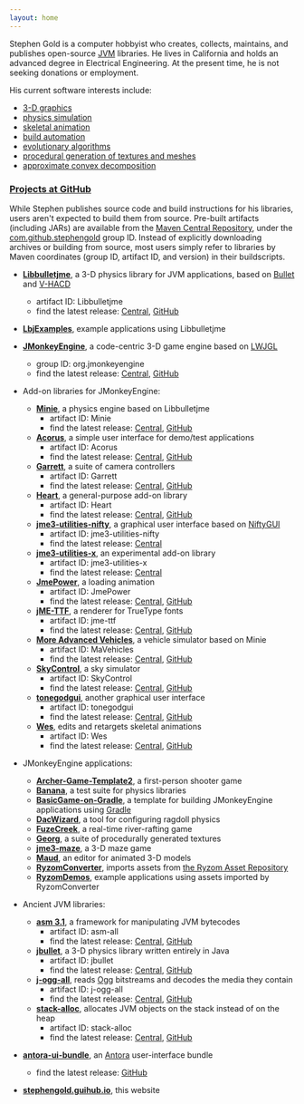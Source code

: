 ```yaml
---
layout: home
---
```


Stephen Gold is a computer hobbyist
who creates, collects, maintains, and publishes open-source
[JVM](https://en.wikipedia.org/wiki/Java_virtual_machine) libraries.
He lives in California and holds an advanced degree in Electrical Engineering.
At the present time, he is not seeking donations or employment.

His current software interests include:
+ [3-D graphics](https://en.wikipedia.org/wiki/3D_computer_graphics)
+ [physics simulation](https://en.wikipedia.org/wiki/Physics_engine)
+ [skeletal animation](https://en.wikipedia.org/wiki/Skeletal_animation)
+ [build automation](https://en.wikipedia.org/wiki/Build_automation)
+ [evolutionary algorithms](https://en.wikipedia.org/wiki/Evolutionary_algorithm)
+ [procedural generation of textures and meshes](https://en.wikipedia.org/wiki/Procedural_generation)
+ [approximate convex decomposition](http://masc.cs.gmu.edu/wiki/ACD)

### [Projects at GitHub](https://github.com/stephengold?tab=repositories)

While Stephen publishes source code and build instructions for his libraries,
users aren't expected to build them from source.
Pre-built artifacts (including JARs) are available from the
[Maven Central Repository](https://www.cloudrepo.io/articles/public-maven-repositories-maven-central-and-more.html#article),
under the
[com.github.stephengold](https://search.maven.org/search?q=com.github.stephengold) group ID.
Instead of explicitly downloading archives or building from source,
most users simply refer to libraries
by Maven coordinates (group ID, artifact ID, and version) in their buildscripts.

+ **[Libbulletjme](https://stephengold.github.io/Libbulletjme)**,
  a 3-D physics library for JVM applications,
  based on [Bullet](https://pybullet.org)
  and [V-HACD](https://github.com/kmammou/v-hacd)
  + artifact ID: Libbulletjme
  + find the latest release:
    [Central](https://search.maven.org/search?q=g:com.github.stephengold%20a:Libbulletjme),
    [GitHub](https://github.com/stephengold/Libbulletjme/releases/latest)
+ **[LbjExamples](https://github.com/stephengold/LbjExamples)**,
  example applications using Libbulletjme

+ **[JMonkeyEngine](https://jmonkeyengine.org)**,
  a code-centric 3-D game engine based on [LWJGL](https://www.lwjgl.org)
  + group ID: org.jmonkeyengine
  + find the latest release:
    [Central](https://search.maven.org/search?q=org.jmonkeyengine),
    [GitHub](https://github.com/jmonkeyengine/jmonkeyengine/releases/latest)

+ Add-on libraries for JMonkeyEngine:
  + **[Minie](https://stephengold.github.io/Minie)**,
    a physics engine based on Libbulletjme
    + artifact ID: Minie
    + find the latest release:
      [Central](https://search.maven.org/search?q=g:com.github.stephengold%20a:Minie),
      [GitHub](https://github.com/stephengold/Minie/releases/latest)
  + **[Acorus](https://github.com/stephengold/Acorus)**,
    a simple user interface for demo/test applications
    + artifact ID: Acorus
    + find the latest release:
      [Central](https://search.maven.org/search?q=g:com.github.stephengold%20a:Acorus),
      [GitHub](https://github.com/stephengold/Acorus/releases/latest)
  + **[Garrett](https://github.com/stephengold/Garrett)**,
    a suite of camera controllers
    + artifact ID: Garrett
    + find the latest release:
      [Central](https://search.maven.org/search?q=g:com.github.stephengold%20a:Garrett),
      [GitHub](https://github.com/stephengold/Garrett/releases/latest)
  + **[Heart](https://github.com/stephengold/Heart)**,
    a general-purpose add-on library
    + artifact ID: Heart
    + find the latest release:
      [Central](https://search.maven.org/search?q=g:com.github.stephengold%20a:Heart),
      [GitHub](https://github.com/stephengold/Heart/releases/latest)
  + **[jme3-utilities-nifty](https://github.com/stephengold/jme3-utilities)**,
    a graphical user interface
    based on [NiftyGUI](https://nifty-gui.github.io/nifty-gui)
    + artifact ID: jme3-utilities-nifty
    + find the latest release:
      [Central](https://search.maven.org/search?q=g:com.github.stephengold%20a:jme3-utilities-nifty)
  + **[jme3-utilities-x](https://github.com/stephengold/jme3-utilities)**,
    an experimental add-on library
    + artifact ID: jme3-utilities-x
    + find the latest release:
      [Central](https://search.maven.org/search?q=g:com.github.stephengold%20a:jme3-utilities-x)
  + **[JmePower](https://github.com/stephengold/JmePower)**,
    a loading animation
    + artifact ID: JmePower
    + find the latest release:
      [Central](https://search.maven.org/search?q=g:com.github.stephengold%20a:JmePower),
      [GitHub](https://github.com/stephengold/JmePower/releases/latest)
  + **[jME-TTF](https://github.com/stephengold/jME-TTF)**,
    a renderer for TrueType fonts
    + artifact ID: jme-ttf
    + find the latest release:
      [Central](https://search.maven.org/search?q=g:com.github.stephengold%20a:jme-ttf),
      [GitHub](https://github.com/stephengold/jME-TTF/releases/latest)
  + **[More Advanced Vehicles](https://github.com/stephengold/jme-vehicles)**,
    a vehicle simulator based on Minie
    + artifact ID: MaVehicles
    + find the latest release:
      [Central](https://search.maven.org/search?q=g:com.github.stephengold%20a:jme-vehicles),
      [GitHub](https://github.com/stephengold/jme-vehicles/releases/latest)
  + **[SkyControl](https://github.com/stephengold/SkyControl)**,
    a sky simulator
    + artifact ID: SkyControl
    + find the latest release:
      [Central](https://search.maven.org/search?q=g:com.github.stephengold%20a:SkyControl),
      [GitHub](https://github.com/stephengold/SkyControl/releases/latest)
  + **[tonegodgui](https://github.com/stephengold/tonegodgui)**,
    another graphical user interface
    + artifact ID: tonegodgui
    + find the latest release:
      [Central](https://search.maven.org/search?q=g:com.github.stephengold%20a:tonegodgui),
      [GitHub](https://github.com/stephengold/tonegodgui/releases/latest)
  + **[Wes](https://github.com/stephengold/Wes)**,
    edits and retargets skeletal animations
    + artifact ID: Wes
    + find the latest release:
      [Central](https://search.maven.org/search?q=g:com.github.stephengold%20a:Wes),
      [GitHub](https://github.com/stephengold/Wes/releases/latest)

+ JMonkeyEngine applications:
  + **[Archer-Game-Template2](https://github.com/capdevon/Archer-Game-Template2)**,
    a first-person shooter game
  + **[Banana](https://github.com/stephengold/Banana)**,
    a test suite for physics libraries
  + **[BasicGame-on-Gradle](https://github.com/stephengold/BasicGame-on-Gradle)**,
    a template for building JMonkeyEngine applications
    using [Gradle](https://gradle.org)
  + **[DacWizard](https://github.com/stephengold/Minie)**,
    a tool for configuring ragdoll physics
  + **[FuzeCreek](https://github.com/stephengold/FuzeCreek)**,
    a real-time river-rafting game
  + **[Georg](https://github.com/stephengold/Georg)**,
    a suite of procedurally generated textures
  + **[jme3-maze](https://github.com/stephengold/jme3-maze)**, a 3-D maze game
  + **[Maud](https://github.com/stephengold/Maud)**,
    an editor for animated 3-D models
  + **[RyzomConverter](https://github.com/stephengold/RyzomConverter)**,
    imports assets from
    [the Ryzom Asset Repository](https://bitbucket.org/ccxvii/ryzom-assets)
  + **[RyzomDemos](https://github.com/stephengold/RyzomDemos)**,
    example applications using assets imported by RyzomConverter

+ Ancient JVM libraries:
  + **[asm 3.1](https://github.com/stephengold/asm)**,
    a framework for manipulating JVM bytecodes
    + artifact ID: asm-all
    + find the latest release:
      [Central](https://search.maven.org/search?q=g:com.github.stephengold%20a:asm-all),
      [GitHub](https://github.com/stephengold/asm/releases/latest)
  + **[jbullet](https://github.com/stephengold/jbullet)**,
    a 3-D physics library written entirely in Java
    + artifact ID: jbullet
    + find the latest release:
      [Central](https://search.maven.org/search?q=g:com.github.stephengold%20a:jbullet),
      [GitHub](https://github.com/stephengold/jbullet/releases/latest)
  + **[j-ogg-all](https://github.com/stephengold/j-ogg-all)**,
    reads [Ogg](https://www.xiph.org/ogg/) bitstreams and decodes the media they contain
    + artifact ID: j-ogg-all
    + find the latest release:
      [Central](https://search.maven.org/search?q=g:com.github.stephengold%20a:j-ogg-all),
      [GitHub](https://github.com/stephengold/j-ogg-all/releases/latest)
  + **[stack-alloc](https://github.com/stephengold/stack-alloc)**,
    allocates JVM objects on the stack instead of on the heap
    + artifact ID: stack-alloc
    + find the latest release:
      [Central](https://search.maven.org/search?q=g:com.github.stephengold%20a:stack-alloc),
      [GitHub](https://github.com/stephengold/stack-alloc/releases/latest)

+ **[antora-ui-bundle](https://github.com/stephengold/antora-ui-bundle)**,
  an [Antora](https://antora.org/) user-interface bundle
    + find the latest release:
      [GitHub](https://github.com/stephengold/antora-ui-bundle/releases/latest)

+ **[stephengold.guihub.io](https://github.com/stephengold/stephengold.github.io)**,
  this website
